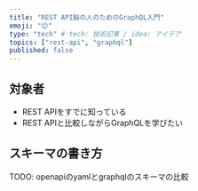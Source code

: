 ```yaml
---
title: "REST API脳の人のためのGraphQL入門"
emoji: "😊"
type: "tech" # tech: 技術記事 / idea: アイデア
topics: ["rest-api", "graphql"]
published: false
---
```


## 対象者
- REST APIをすでに知っている
- REST APIと比較しながらGraphQLを学びたい

## スキーマの書き方
TODO: openapiのyamlとgraphqlのスキーマの比較